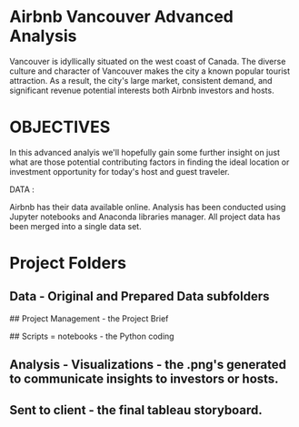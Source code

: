 # Airbnb Vancouver Advanced Analysis

Vancouver is idyllically situated on the west coast of Canada. The diverse culture and character of Vancouver makes the city a known popular tourist attraction. As a result, the city's large market, consistent
demand, and significant revenue potential interests both Airbnb investors and hosts.

# OBJECTIVES

In this advanced analyis we'll hopefully gain some further insight on just what are those potential contributing factors in finding the ideal location or investment opportunity for today's host and guest traveler.

DATA : 

Airbnb has their data available online. Analysis has been conducted using Jupyter notebooks and Anaconda libraries manager. All project data has been merged into a single data set.

# Project Folders

## Data  - Original and Prepared Data subfolders

## Project Management - the Project Brief 

## Scripts = notebooks - the Python coding

## Analysis - Visualizations - the .png's generated to communicate insights to investors or hosts.

## Sent to client - the final tableau storyboard.
